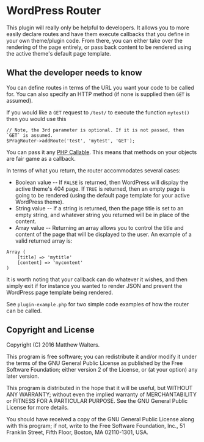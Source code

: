 # WordPress Router

This plugin will really only be helpful to developers. It allows you to more easily declare routes and have them execute callbacks that you define in your own theme/plugin code. From there, you can either take over the rendering of the page entirely, or pass back content to be rendered using the active theme's default page template.

## What the developer needs to know

You can define routes in terms of the URL you want your code to be called for. You can also specify an HTTP method (if none is supplied then `GET` is assumed).

If you would like a `GET` request to `/test/` to execute the function `mytest()` then you would use this

```
// Note, the 3rd parameter is optional. If it is not passed, then `GET` is assumed.
$PragRouter->addRoute('test', 'mytest', 'GET');
```

You can pass it any [PHP Callable](http://php.net/manual/en/language.types.callable.php). This means that methods on your objects are fair game as a callback.

In terms of what you return, the router accommodates several cases:

* Boolean value -- If `FALSE` is returned, then WordPress will display the active theme's 404 page. If `TRUE` is returned, then an empty page is going to be rendered (using the default page template for your active WordPress theme).
* String value -- If a string is returned, then the page title is set to an empty string, and whatever string you returned will be in place of the content.
* Array value -- Returning an array allows you to control the title and content of the page that will be displayed to the user. An example of a valid returned array is:

```
Array (
    [title] => 'mytitle'
    [content] => 'mycontent'
)
```

It is worth noting that your callback can do whatever it wishes, and then simply exit if for instance you wanted to render JSON and prevent the WordPress page template being rendered.

See `plugin-example.php` for two simple code examples of how the router can be called.

## Copyright and License

Copyright (C) 2016 Matthew Walters.

This program is free software; you can redistribute it and/or
modify it under the terms of the GNU General Public License
as published by the Free Software Foundation; either version 2
of the License, or (at your option) any later version.

This program is distributed in the hope that it will be useful,
but WITHOUT ANY WARRANTY; without even the implied warranty of
MERCHANTABILITY or FITNESS FOR A PARTICULAR PURPOSE.  See the
GNU General Public License for more details.

You should have received a copy of the GNU General Public License
along with this program; if not, write to the Free Software
Foundation, Inc., 51 Franklin Street, Fifth Floor, Boston, MA  02110-1301, USA.
